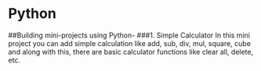 # Python
##Building mini-projects using Python-
###1. Simple Calculator
In this mini project you can add simple calculation like add, sub, div, mul, square, cube and along with this, there are basic calculator functions like clear all, delete, etc.
